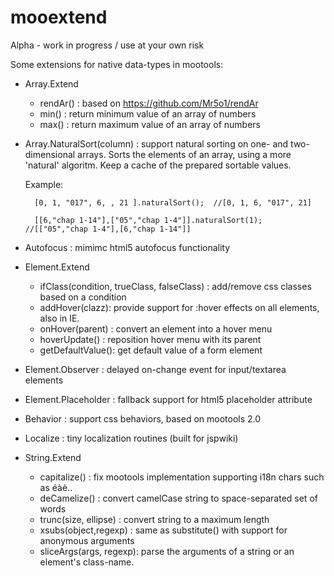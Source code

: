 mooextend
=========

Alpha - work in progress / use at your own risk

Some extensions for native data-types in mootools:

- Array.Extend
	- rendAr() : based on https://github.com/Mr5o1/rendAr
	- min() : return minimum value of an array of numbers
	- max() : return maximum value of an array of numbers

- Array.NaturalSort(column) : support natural sorting on one- and two-dimensional arrays.
    Sorts the elements of an array, using a more 'natural' algoritm.
    Keep a cache of the prepared sortable values.

    Example:

        [0, 1, "017", 6, , 21 ].naturalSort();  //[0, 1, 6, "017", 21]

        [[6,"chap 1-14"],["05","chap 1-4"]].naturalSort(1); //[["05","chap 1-4"],[6,"chap 1-14"]]


- Autofocus : mimimc html5 autofocus functionality


- Element.Extend
	- ifClass(condition, trueClass, falseClass) : add/remove css classes based on a condition
	- addHover(clazz): provide support for :hover effects on all elements, also in IE.
	- onHover(parent) : convert an element into a hover menu
	- hoverUpdate() : reposition hover menu with its parent
	- getDefaultValue(): get default value of a form element

- Element.Observer : delayed on-change event for input/textarea elements

- Element.Placeholder : fallback support for html5 placeholder attribute


- Behavior : support css behaviors, based on mootools 2.0

- Localize : tiny localization routines (built for jspwiki)

- String.Extend
	- capitalize() : fix mootools implementation supporting i18n chars such as éàè..
	- deCamelize() : convert camelCase string to space-separated set of words
	- trunc(size, ellipse) : convert string to a maximum length
	- xsubs(object,regexp) : same as substitute() with support for anonymous arguments
	- sliceArgs(args, regexp): parse the arguments of a string or an element's class-name.

